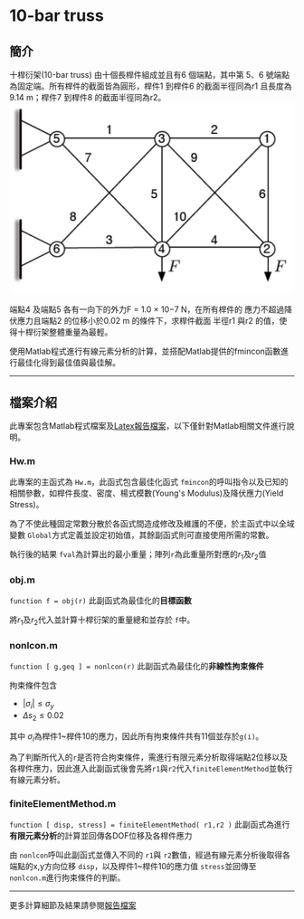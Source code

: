 10-bar truss 
===

簡介
---

十桿衍架(10-bar truss) 由十個長桿件組成並且有6 個端點，其中第
5、6 號端點為固定端。所有桿件的截面皆為圓形，桿件1 到桿件6 的截面半徑同為r1 且長度為9.14 m；桿件7 到桿件8 的截面半徑同為r2。
![10-bar truss](/Latex/Pic/10_bar_truss.jpg)

端點4 及端點5 各有一向下的外力F = 1.0 × 10−7 N，在所有桿件的
應力不超過降伏應力且端點2 的位移小於0.02 m 的條件下，求桿件截面
半徑r1 與r2 的值，使得十桿衍架整體重量為最輕。

使用Matlab程式進行有線元素分析的計算，並搭配Matlab提供的fmincon函數進行最佳化得到最佳值與最佳解。

---

檔案介紹
---
此專案包含Matlab程式檔案及[Latex報告檔案](/Latex/)，以下僅針對Matlab相關文件進行說明。

### Hw.m
此專案的主函式為 `Hw.m`，此函式包含最佳化函式 `fmincon`的呼叫指令以及已知的相關參數，如桿件長度、密度、楊式模數(Young's Modulus)及降伏應力(Yield Stress)。

為了不使此種固定常數分散於各函式間造成修改及維護的不便，於主函式中以全域變數 `Global`方式定義並設定初始值，其餘副函式則可直接使用所需的常數。

執行後的結果 `fval`為計算出的最小重量；陣列`r`為此重量所對應的$r_1$及$r_2$值

### obj.m
`function f = obj(r)`
此副函式為最佳化的**目標函數**

將$r_1$及$r_2$代入並計算十桿衍架的重量總和並存於 `f`中。

### nonlcon.m
`function [ g,geq ] = nonlcon(r)`
此副函式為最佳化的**非線性拘束條件**

拘束條件包含
- $|\sigma_i| \leq \sigma_y$
- $\Delta s_2 \leq 0.02$

其中 $\sigma_i$為桿件1~桿件10的應力，因此所有拘束條件共有11個並存於`g(i)`。

為了判斷所代入的`r`是否符合拘束條件，需進行有限元素分析取得端點2位移以及各桿件應力，因此進入此副函式後會先將`r1`與`r2`代入`finiteElementMethod`並執行有線元素分析。

### finiteElementMethod.m
`function [ disp, stress] = finiteElementMethod( r1,r2 )`
此副函式為進行**有限元素分析**的計算並回傳各DOF位移及各桿件應力

由 `nonlcon`呼叫此副函式並傳入不同的 `r1`與 `r2`數值，經過有線元素分析後取得各端點的x,y方向位移 `disp`，以及桿件1~桿件10的應力值 `stress`並回傳至 `nonlcon.m`進行拘束條件的判斷。

---
更多計算細節及結果請參閱[報告檔案](/Latex/main.pdf)